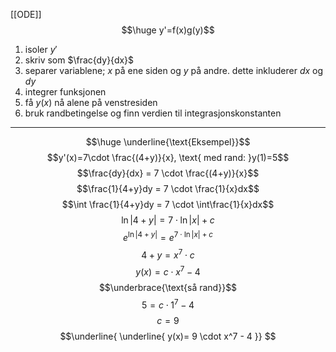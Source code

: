 
[[ODE]]
$$\huge y'=f(x)g(y)$$

1) isoler $y'$
2) skriv som $\frac{dy}{dx}$
3) separer variablene; $x$ på ene siden og $y$ på andre. dette inkluderer $dx$ og $dy$ 
4) integrer funksjonen
5) få $y(x)$ nå alene på venstresiden
6) bruk randbetingelse og finn verdien til integrasjonskonstanten

---

$$\huge \underline{\text{Eksempel}}$$
$$y'(x)=7\cdot \frac{(4+y)}{x}, \text{ med rand: }y(1)=5$$
$$\frac{dy}{dx} = 7 \cdot \frac{(4+y)}{x}$$
$$\frac{1}{4+y}dy = 7 \cdot \frac{1}{x}dx$$
$$\int \frac{1}{4+y}dy = 7 \cdot \int\frac{1}{x}dx$$
$$\ln|4+y| = 7 \cdot \ln|x| + c$$
$$e^{\ln|4+y|} = e^{7 \cdot \ln|x| + c}$$
$$4+y = x^7 \cdot c$$
$$y(x)=c \cdot x^7-4$$
$$\underbrace{\text{så rand}}$$
$$ 5 = c \cdot 1^7 - 4$$
$$ c = 9$$
$$\underline{ \underline{ y(x)= 9 \cdot x^7 - 4 }} $$
